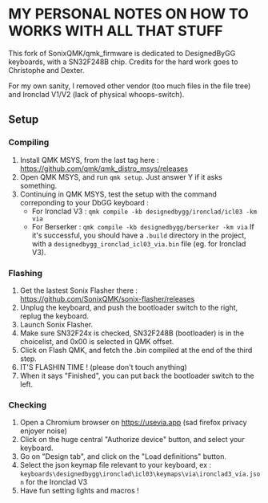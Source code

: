 # MY PERSONAL NOTES ON HOW TO WORKS WITH ALL THAT STUFF

This fork of SonixQMK/qmk_firmware is dedicated to DesignedByGG keyboards, with a SN32F248B chip.
Credits for the hard work goes to Christophe and Dexter.

For my own sanity, I removed other vendor (too much files in the file tree) and Ironclad V1/V2 (lack of physical whoops-switch).

## Setup

### Compiling
1. Install QMK MSYS, from the last tag here : https://github.com/qmk/qmk_distro_msys/releases
2. Open QMK MSYS, and run `qmk setup`. Just answer Y if it asks something.
3. Continuing in QMK MSYS, test the setup with the command correponding to your DbGG keyboard :
   * For Ironclad V3 : `qmk compile -kb designedbygg/ironclad/icl03 -km via`
   * For Berserker : `qmk compile -kb designedbygg/berserker -km via`
  If it's successful, you should have a `.build` directory in the project, with a `designedbygg_ironclad_icl03_via.bin` file (eg. for Ironclad V3).
  
### Flashing
1. Get the lastest Sonix Flasher there : https://github.com/SonixQMK/sonix-flasher/releases
2. Unplug the keyboard, and push the bootloader switch to the right, replug the keyboard.
3. Launch Sonix Flasher.
4. Make sure SN32F24x is checked, SN32F248B (bootloader) is in the choicelist, and 0x00 is selected in QMK offset.
5. Click on Flash QMK, and fetch the .bin compiled at the end of the third step.
6. IT'S FLASHIN TIME ! (please don't touch anything)
7. When it says "Finished", you can put back the bootloader switch to the left.

### Checking
1. Open a Chromium browser on https://usevia.app (sad firefox privacy enjoyer noise)
2. Click on the huge central "Authorize device" button, and select your keyboard.
3. Go on "Design tab", and click on the "Load definitions" button.
4. Select the json keymap file relevant to your keyboard, ex : `keyboards\designedbygg\ironclad\icl03\keymaps\via\ironclad3_via.json` for the Ironclad V3
5. Have fun setting lights and macros !
